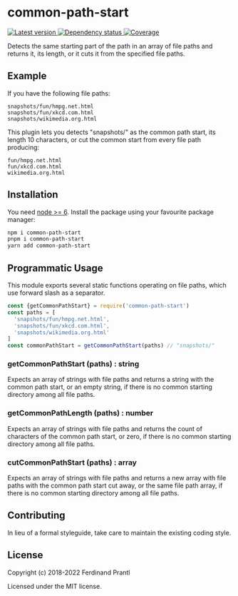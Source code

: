 # common-path-start

[![Latest version](https://img.shields.io/npm/v/common-path-start)
 ![Dependency status](https://img.shields.io/librariesio/release/npm/common-path-start)
](https://www.npmjs.com/package/common-path-start)
[![Coverage](https://codecov.io/gh/prantlf/common-path-start/branch/master/graph/badge.svg)](https://codecov.io/gh/prantlf/common-path-start)

Detects the same starting part of the path in an array of file paths and returns it, its length, or it cuts it from the specified file paths.

## Example

If you have the following file paths:

```text
snapshots/fun/hmpg.net.html
snapshots/fun/xkcd.com.html
snapshots/wikimedia.org.html
```

This plugin lets you detects "snapshots/" as the common path start, its length 10 characters, or cut the common start from every file path producing:

```text
fun/hmpg.net.html
fun/xkcd.com.html
wikimedia.org.html
```

## Installation

You need [node >= 6][node]. Install the package using your favourite package manager:

```sh
npm i common-path-start
pnpm i common-path-start
yarn add common-path-start
```

## Programmatic Usage

This module exports several static functions operating on file paths, which use forward slash as a separator.

```js
const {getCommonPathStart} = require('common-path-start')
const paths = [
  'snapshots/fun/hmpg.net.html',
  'snapshots/fun/xkcd.com.html',
  'snapshots/wikimedia.org.html'
]
const commonPathStart = getCommonPathStart(paths) // "snapshots/"
```

### getCommonPathStart (paths) : string

Expects an array of strings with file paths and returns a string with the common path start, or an empty string, if there is no common starting directory among all file paths.

### getCommonPathLength (paths) : number

Expects an array of strings with file paths and returns the count of characters of the common path start, or zero, if there is no common starting directory among all file paths.

### cutCommonPathStart (paths) : array

Expects an array of strings with file paths and returns a new array with file paths with the common path start cut away, or the same file path array, if there is no common starting directory among all file paths.

## Contributing

In lieu of a formal styleguide, take care to maintain the existing coding style.

## License

Copyright (c) 2018-2022 Ferdinand Prantl

Licensed under the MIT license.

[node]: http://nodejs.org
